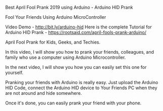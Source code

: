Best April Fool Prank 2019 using Arduino -  Arduino HID Prank

Fool Your Friends Using Arduino MicroController

Video Demo - http://bit.ly/arduino-hid
Here is the complete Tutorial for Arduino HID Prank - https://rootsaid.com/april-fools-prank-arduino/

April Fool Prank for Kids, Geeks, and Techies. 

In this video, I will show you how to prank your friends, colleagues, and family who use a computer using Arduino Microcontroller.

In the next video, I will show you how you can easily set this one for yourself.

Pranking your friends with Arduino is really easy. Just upload the Arduino HID Code, connect the Arduino HID device to Your Friends PC when they are not around and hide somewhere.

Once it's done, you can easily prank your friend with your phone.

